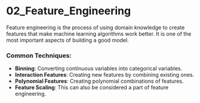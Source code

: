 # 02_Feature_Engineering

Feature engineering is the process of using domain knowledge to create features that make machine learning algorithms work better. It is one of the most important aspects of building a good model.

### Common Techniques:

-   **Binning**: Converting continuous variables into categorical variables.
-   **Interaction Features**: Creating new features by combining existing ones.
-   **Polynomial Features**: Creating polynomial combinations of features.
-   **Feature Scaling**: This can also be considered a part of feature engineering. 